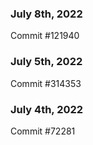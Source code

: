 ### July 8th, 2022

Commit #121940

### July 5th, 2022

Commit #314353


### July 4th, 2022

Commit #72281
